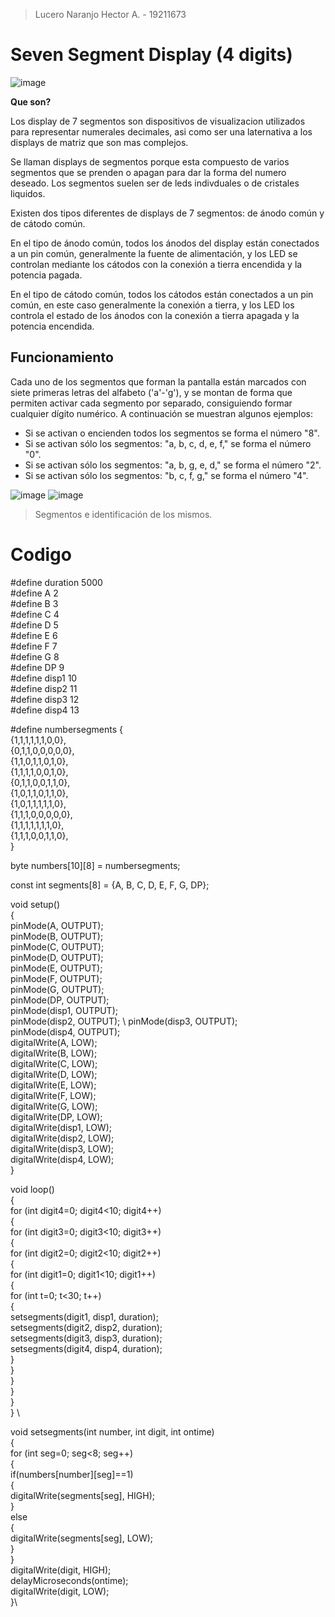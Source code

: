 > Lucero Naranjo Hector A. - 19211673

# Seven Segment Display (4 digits)
![image](https://user-images.githubusercontent.com/95378364/190031994-da61a5b3-0a19-437f-8bf3-2b085efac7f6.png)

**Que son?**

Los display de 7 segmentos son dispositivos de visualizacion utilizados para representar numerales decimales, asi como ser una laternativa a los displays de matriz que son mas complejos.

Se llaman displays de segmentos porque esta compuesto de varios segmentos que se prenden o apagan para dar la forma del numero deseado. 
Los segmentos suelen ser de leds indivduales o de cristales liquidos.

Existen dos tipos diferentes de displays de 7 segmentos: de ánodo común y de cátodo común. 

En el tipo de ánodo común, todos los ánodos del display están conectados a un pin común, generalmente la fuente de alimentación, y los LED se controlan mediante los cátodos con la conexión a tierra encendida y la potencia pagada. 

En el tipo de cátodo común, todos los cátodos están conectados a un pin común, en este caso generalmente la conexión a tierra, y los LED los controla el estado de los ánodos con la conexión a tierra apagada y la potencia encendida.

## Funcionamiento
Cada uno de los segmentos que forman la pantalla están marcados con siete primeras letras del alfabeto ('a'-'g'), y se montan de forma que permiten activar cada segmento por separado, consiguiendo formar cualquier dígito numérico. A continuación se muestran algunos ejemplos:
- Si se activan o encienden todos los segmentos se forma el número "8".
- Si se activan sólo los segmentos: "a, b, c, d, e, f," se forma el número "0".
- Si se activan sólo los segmentos: "a, b, g, e, d," se forma el número "2".
- Si se activan sólo los segmentos: "b, c, f, g," se forma el número "4".

![image](https://user-images.githubusercontent.com/95378364/190032843-1c6cfb81-277d-40f4-9c57-f07da4f711fd.png)
![image](https://upload.wikimedia.org/wikipedia/commons/thumb/2/2b/Seven_segment_display-animated.gif/90px-Seven_segment_display-animated.gif)
> Segmentos e identificación de los mismos.

# Codigo
#define duration 5000 \
#define A 2\
#define B 3\
#define C 4\
#define D 5\
#define E 6\
#define F 7\
#define G 8\
#define DP 9\
#define disp1 10\
#define disp2 11\
#define disp3 12\
#define disp4 13

#define numbersegments { \
{1,1,1,1,1,1,0,0},\
{0,1,1,0,0,0,0,0},\
{1,1,0,1,1,0,1,0},\
{1,1,1,1,0,0,1,0},\
{0,1,1,0,0,1,1,0},\
{1,0,1,1,0,1,1,0},\
{1,0,1,1,1,1,1,0},\
{1,1,1,0,0,0,0,0},\
{1,1,1,1,1,1,1,0},\
{1,1,1,0,0,1,1,0},\
}

byte numbers[10][8] = numbersegments;

const int segments[8] = {A, B, C, D, E, F, G, DP};

void setup() \
{ \
  pinMode(A, OUTPUT);\
  pinMode(B, OUTPUT);\
  pinMode(C, OUTPUT);\
  pinMode(D, OUTPUT);\
  pinMode(E, OUTPUT);\
  pinMode(F, OUTPUT);\
  pinMode(G, OUTPUT);\
  pinMode(DP, OUTPUT);\
  pinMode(disp1, OUTPUT);\
  pinMode(disp2, OUTPUT); \ 
  pinMode(disp3, OUTPUT);\
  pinMode(disp4, OUTPUT);\
  digitalWrite(A, LOW);\
  digitalWrite(B, LOW);\
  digitalWrite(C, LOW);\
  digitalWrite(D, LOW);\
  digitalWrite(E, LOW);\
  digitalWrite(F, LOW);\
  digitalWrite(G, LOW);\
  digitalWrite(DP, LOW);\
  digitalWrite(disp1, LOW);\
  digitalWrite(disp2, LOW);\
  digitalWrite(disp3, LOW);\
  digitalWrite(disp4, LOW);\
 } 

 void loop()\
 { \
  for (int digit4=0; digit4<10; digit4++)\
  { \
    for (int digit3=0; digit3<10; digit3++)\
     { \
       for (int digit2=0; digit2<10; digit2++)\
        { \
          for (int digit1=0; digit1<10; digit1++)\
           { \
             for (int t=0; t<30; t++)\
              { \
                setsegments(digit1, disp1, duration);\
                setsegments(digit2, disp2, duration);\
                setsegments(digit3, disp3, duration);\
                setsegments(digit4, disp4, duration);\
               }\
            }\
         }\
      }\
   }\
 } \       

  void setsegments(int number, int digit, int ontime)\
  { \
    for (int seg=0; seg<8; seg++)\
    { \
      if(numbers[number][seg]==1)\
      { \
        digitalWrite(segments[seg], HIGH);\
      }\
      else \
      {\
        digitalWrite(segments[seg], LOW);\
      }\
    }\
    digitalWrite(digit, HIGH);\
    delayMicroseconds(ontime);\
    digitalWrite(digit, LOW);\
  }\

